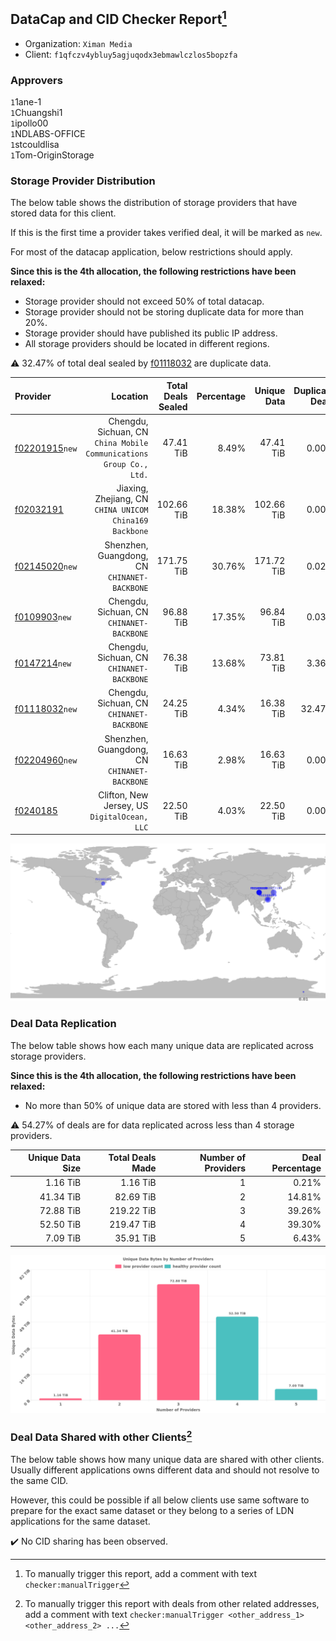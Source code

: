 ## DataCap and CID Checker Report[^1]
 - Organization: `Ximan Media`
 - Client: `f1qfczv4ybluy5agjuqodx3ebmawlczlos5bopzfa`
### Approvers
`1`1ane-1<br/>`1`Chuangshi1<br/>`1`ipollo00<br/>`1`NDLABS-OFFICE<br/>`1`stcouldlisa<br/>`1`Tom-OriginStorage

### Storage Provider Distribution
The below table shows the distribution of storage providers that have stored data for this client.

If this is the first time a provider takes verified deal, it will be marked as `new`.

For most of the datacap application, below restrictions should apply.

**Since this is the 4th allocation, the following restrictions have been relaxed:**
 - Storage provider should not exceed 50% of total datacap.
 - Storage provider should not be storing duplicate data for more than 20%.
 - Storage provider should have published its public IP address.
 - All storage providers should be located in different regions.

⚠️ 32.47% of total deal sealed by [f01118032](https://filfox.info/en/address/f01118032) are duplicate data.

| Provider                                                    |                                                               Location | Total Deals Sealed | Percentage | Unique Data | Duplicate Deals |
| :---------------------------------------------------------- | ---------------------------------------------------------------------: | -----------------: | ---------: | ----------: | --------------: |
| [f02201915](https://filfox.info/en/address/f02201915)`new`  | Chengdu, Sichuan, CN<br/>`China Mobile Communications Group Co., Ltd.` |          47.41 TiB |      8.49% |   47.41 TiB |           0.00% |
| [f02032191](https://filfox.info/en/address/f02032191)       |             Jiaxing, Zhejiang, CN<br/>`CHINA UNICOM China169 Backbone` |         102.66 TiB |     18.38% |  102.66 TiB |           0.00% |
| [f02145020](https://filfox.info/en/address/f02145020)`new`  |                        Shenzhen, Guangdong, CN<br/>`CHINANET-BACKBONE` |         171.75 TiB |     30.76% |  171.72 TiB |           0.02% |
| [f0109903](https://filfox.info/en/address/f0109903)`new`    |                           Chengdu, Sichuan, CN<br/>`CHINANET-BACKBONE` |          96.88 TiB |     17.35% |   96.84 TiB |           0.03% |
| [f0147214](https://filfox.info/en/address/f0147214)`new`    |                           Chengdu, Sichuan, CN<br/>`CHINANET-BACKBONE` |          76.38 TiB |     13.68% |   73.81 TiB |           3.36% |
| [f01118032](https://filfox.info/en/address/f01118032)`new`  |                           Chengdu, Sichuan, CN<br/>`CHINANET-BACKBONE` |          24.25 TiB |      4.34% |   16.38 TiB |          32.47% |
| [f02204960](https://filfox.info/en/address/f02204960)`new`  |                        Shenzhen, Guangdong, CN<br/>`CHINANET-BACKBONE` |          16.63 TiB |      2.98% |   16.63 TiB |           0.00% |
| [f0240185](https://filfox.info/en/address/f0240185)         |                        Clifton, New Jersey, US<br/>`DigitalOcean, LLC` |          22.50 TiB |      4.03% |   22.50 TiB |           0.00% |

<img src="https://raw.githubusercontent.com/data-preservation-programs/filplus-checker-assets/main/filecoin-project/filecoin-plus-large-datasets/issues/1039/1688543139739.png"/>

### Deal Data Replication
The below table shows how each many unique data are replicated across storage providers.


**Since this is the 4th allocation, the following restrictions have been relaxed:**
- No more than 50% of unique data are stored with less than 4 providers.

⚠️ 54.27% of deals are for data replicated across less than 4 storage providers.

| Unique Data Size | Total Deals Made | Number of Providers | Deal Percentage |
| ---------------: | ---------------: | ------------------: | --------------: |
|         1.16 TiB |         1.16 TiB |                   1 |           0.21% |
|        41.34 TiB |        82.69 TiB |                   2 |          14.81% |
|        72.88 TiB |       219.22 TiB |                   3 |          39.26% |
|        52.50 TiB |       219.47 TiB |                   4 |          39.30% |
|         7.09 TiB |        35.91 TiB |                   5 |           6.43% |

<img src="https://raw.githubusercontent.com/data-preservation-programs/filplus-checker-assets/main/filecoin-project/filecoin-plus-large-datasets/issues/1039/1688543140535.png"/>

### Deal Data Shared with other Clients[^3]
The below table shows how many unique data are shared with other clients.
Usually different applications owns different data and should not resolve to the same CID.

However, this could be possible if all below clients use same software to prepare for the exact same dataset or they belong to a series of LDN applications for the same dataset.

✔️ No CID sharing has been observed.

[^1]: To manually trigger this report, add a comment with text `checker:manualTrigger`

[^2]: Deals from those addresses are combined into this report as they are specified with `checker:manualTrigger`

[^3]: To manually trigger this report with deals from other related addresses, add a comment with text `checker:manualTrigger <other_address_1> <other_address_2> ...`
